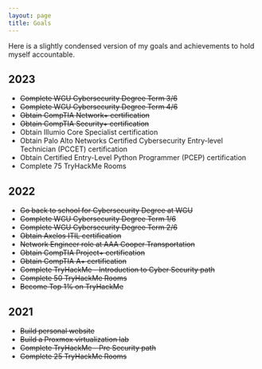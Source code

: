 ```yaml
---
layout: page
title: Goals
---
```


Here is a slightly condensed version of my goals and achievements to hold myself accountable.

## 2023
- ~~Complete WGU Cybersecurity Degree Term 3/6~~
- ~~Complete WGU Cybersecurity Degree Term 4/6~~
- ~~Obtain CompTIA Network+ certification~~
- ~~Obtain CompTIA Security+ certification~~
- Obtain Illumio Core Specialist certification
- Obtain Palo Alto Networks Certified Cybersecurity Entry-level Technician (PCCET) certification
- Obtain Certified Entry-Level Python Programmer (PCEP) certification
- Complete 75 TryHackMe Rooms


## 2022
- ~~Go back to school for Cybersecurity Degree at WGU~~
- ~~Complete WGU Cybersecurity Degree Term 1/6~~
- ~~Complete WGU Cybersecurity Degree Term 2/6~~ 
- ~~Obtain Axelos ITIL certification~~
- ~~Network Engineer role at AAA Cooper Transportation~~
- ~~Obtain CompTIA Project+ certification~~
- ~~Obtain CompTIA A+ certification~~
- ~~Complete TryHackMe - Introduction to Cyber Security path~~
- ~~Complete 50 TryHackMe Rooms~~
- ~~Become Top 1% on TryHackMe~~


## 2021
- ~~Build personal website~~
- ~~Build a Proxmox virtualization lab~~
- ~~Complete TryHackMe - Pre Security path~~
- ~~Complete 25 TryHackMe Rooms~~